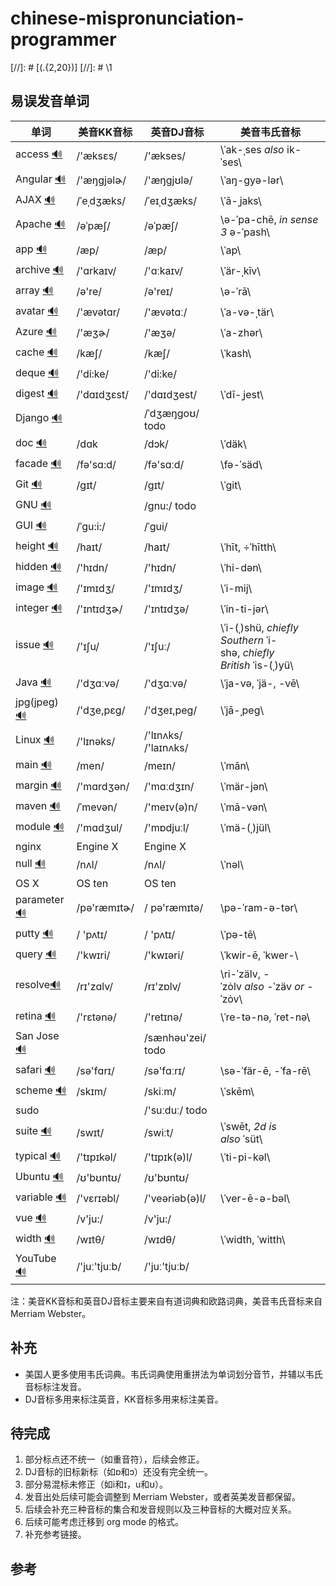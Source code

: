 # chinese-mispronunciation-programmer
[//]: # \[\(.\{2,20\}\)\]
[//]: # \1

## 易误发音单词

| 单词                                       | 美音KK音标       | 英音DJ音标               | 美音韦氏音标                                   |
| ---------------------------------------- | ------------ | -------------------- | ---------------------------------------- |
| access [🔊](http://dict.youdao.com/dictvoice?audio=access&type=2) | /'æksɛs/     | /'ækses/             | \ˈak-ˌses *also* ik-ˈses\                |
| Angular [🔊](http://dict.youdao.com/dictvoice?audio=Angular&type=2) | /'æŋɡjəlɚ/   | /'æŋgjʊlə/           | \ˈaŋ-gyə-lər\                            |
| AJAX [🔊](http://dict.youdao.com/dictvoice?audio=AJAX&type=2) | /ˈeˌdʒæks/   | /ˈeɪˌdʒæks/          | \ˈā-ˌjaks\                               |
| Apache [🔊](http://dict.youdao.com/dictvoice?audio=Apache&type=2) | /əˈpæʃ/      | /əˈpæʃ/              | \ə-ˈpa-chē, *in sense 3* ə-ˈpash\        |
| app [🔊](http://dict.youdao.com/dictvoice?audio=app&type=2) | /æp/         | /æp/                 | \ˈap\                                    |
| archive [🔊](http://dict.youdao.com/dictvoice?audio=archive&type=2) | /'ɑrkaɪv/    | /'ɑːkaɪv/            | \ˈär-ˌkīv\                               |
| array [🔊](http://dict.youdao.com/dictvoice?audio=array&type=2) | /ə're/       | /ə'reɪ/              | \ə-ˈrā\                                  |
| avatar [🔊](http://dict.youdao.com/dictvoice?audio=avatar&type=2) | /'ævətɑr/    | /'ævətɑː/            | \ˈa-və-ˌtär\                             |
| Azure [🔊](http://dict.youdao.com/dictvoice?audio=azure&type=2) | /'æʒɚ/       | /'æʒə/               | \ˈa-zhər\                                |
| cache [🔊](http://dict.youdao.com/dictvoice?audio=cache&type=2) | /kæʃ/        | /kæʃ/                | \ˈkash\                                  |
| deque [🔊](http://dict.youdao.com/dictvoice?audio=deque&type=2) | /'di:ke/     | /'di:ke/             |                                          |
| digest [🔊](http://dict.youdao.com/dictvoice?audio=digest&type=2) | /'dɑɪdʒɛst/  | /'dɑɪdʒest/          | \ˈdī-ˌjest\                              |
| Django [🔊](http://dict.youdao.com/dictvoice?audio=Django&type=2) |              | /ˈdʒæŋɡoʊ/ todo      |                                          |
| doc [🔊](http://dict.youdao.com/dictvoice?audio=doc&type=2) | /dɑk         | /dɔk/                | \ˈdäk\                                   |
| facade [🔊](http://dict.youdao.com/dictvoice?audio=facade&type=2) | /fə'sɑ:d/    | /fə'sɑːd/            | \fə-ˈsäd\                                |
| Git [🔊](http://dict.youdao.com/dictvoice?audio=git&type=2) | /ɡɪt/        | /ɡɪt/                | \ˈgit\                                   |
| GNU [🔊](http://dict.youdao.com/dictvoice?audio=GNU&type=2) |              | /gnu:/ todo          |                                          |
| GUI [🔊](http://dict.youdao.com/dictvoice?audio=GUI&type=2) | /ˈgu:i:/     | /ˈɡui/               |                                          |
| height [🔊](http://dict.youdao.com/dictvoice?audio=height&type=2) | /haɪt/       | /haɪt/               | \ˈhīt, ÷ˈhītth\                          |
| hidden [🔊](http://dict.youdao.com/dictvoice?audio=hidden&type=2) | /'hɪdn/      | /'hɪdn/              | \ˈhi-dən\                                |
| image [🔊](http://dict.youdao.com/dictvoice?audio=image&type=2) | /'ɪmɪdʒ/     | /'ɪmɪdʒ/             | \ˈi-mij\                                 |
| integer [🔊](http://dict.youdao.com/dictvoice?audio=integer&type=2) | /'ɪntɪdʒɚ/   | /'ɪntɪdʒə/           | \ˈin-ti-jər\                             |
| issue [🔊](http://dict.youdao.com/dictvoice?audio=issue&type=2) | /'ɪʃu/       | /'ɪʃuː/              | \ˈi-(ˌ)shü, *chiefly Southern* ˈi-shə, *chiefly British* ˈis-(ˌ)yü\ |
| Java [🔊](http://dict.youdao.com/dictvoice?audio=java&type=2) | /'dʒɑːvə/    | /'dʒɑːvə/            | \ˈja-və, ˈjä-, -vē\                      |
| jpg(jpeg) [🔊](http://dict.youdao.com/dictvoice?audio=JPEG&type=2) | /'dʒe,pɛg/   | /'dʒeɪ,peɡ/          | \ˈjā-ˌpeg\                               |
| Linux [🔊](http://dict.youdao.com/dictvoice?audio=linux&type=2) | /'lɪnəks/    | /'lɪnʌks/ /'laɪnʌks/ |                                          |
| main [🔊](http://dict.youdao.com/dictvoice?audio=main&type=2) | /men/        | /meɪn/               | \ˈmān\                                   |
| margin [🔊](http://dict.youdao.com/dictvoice?audio=margin&type=2) | /'mɑrdʒən/   | /'mɑːdʒɪn/           | \ˈmär-jən\                               |
| maven [🔊](http://dict.youdao.com/dictvoice?audio=maven&type=2) | /ˈmevən/     | /'meɪv(ə)n/          | \ˈmā-vən\                                |
| module [🔊](http://dict.youdao.com/dictvoice?audio=module&type=2) | /'mɑdʒul/    | /'mɒdjuːl/           | \ˈmä-(ˌ)jül\                             |
| nginx                                    | Engine X     | Engine X             |                                          |
| null [🔊](http://dict.youdao.com/dictvoice?audio=null&type=2) | /nʌl/        | /nʌl/                | \ˈnəl\                                   |
| OS X                                     | OS ten       | OS ten               |                                          |
| parameter [🔊](http://dict.youdao.com/dictvoice?audio=parameter&type=2) | /pə'ræmɪtɚ/  | / pə'ræmɪtə/         | \pə-ˈram-ə-tər\                          |
| putty [🔊](http://dict.youdao.com/dictvoice?audio=putty&type=2) | / 'pʌtɪ/     | / 'pʌtɪ/             | \ˈpə-tē\                                 |
| query [🔊](http://dict.youdao.com/dictvoice?audio=query&type=2) | /'kwɪri/     | /'kwɪəri/            | \ˈkwir-ē, ˈkwer-\                        |
| resolve[🔊](http://dict.youdao.com/dictvoice?audio=resolve&type=2) | /rɪ'zɑlv/    | /rɪ'zɒlv/            | \ri-ˈzälv, -ˈzȯlv *also* -ˈzäv *or* -ˈzȯv\ |
| retina [🔊](http://dict.youdao.com/dictvoice?audio=retina&type=2) | /'rɛtənə/    | /'retɪnə/            | \ˈre-tə-nə, ˈret-nə\                     |
| San Jose [🔊](http://dict.youdao.com/dictvoice?audio=san%20jose&type=2) |              | /sænhəu'zei/ todo    |                                          |
| safari [🔊](http://dict.youdao.com/dictvoice?audio=safari&type=2) | /sə'fɑrɪ/    | /sə'fɑːrɪ/           | \sə-ˈfär-ē, -ˈfa-rē\                     |
| scheme [🔊](http://dict.youdao.com/dictvoice?audio=scheme&type=2) | /skɪm/       | /skiːm/              | \ˈskēm\                                  |
| sudo                                     |              | /'suːduː/ todo       |                                          |
| suite [🔊](http://dict.youdao.com/dictvoice?audio=suite&type=2) | /swɪt/       | /swiːt/              | \ˈswēt, *2d is also* ˈsüt\               |
| typical [🔊](http://dict.youdao.com/dictvoice?audio=typical&type=2) | /'tɪpɪkəl/   | /'tɪpɪk(ə)l/         | \ˈti-pi-kəl\                             |
| Ubuntu [🔊](http://dict.youdao.com/dictvoice?audio=ubuntu&type=2) | /ʊ'bʊntʊ/    | /ʊ'bʊntʊ/            |                                          |
| variable [🔊](http://dict.youdao.com/dictvoice?audio=variable&type=2) | /'vɛrɪəbl/   | /'veəriəb(ə)l/       | \ˈver-ē-ə-bəl\                           |
| vue [🔊](http://dict.youdao.com/dictvoice?audio=vue&type=2) | /v'ju:/      | /v'ju:/              |                                          |
| width [🔊](http://dict.youdao.com/dictvoice?audio=width&type=2) | /wɪtθ/       | /wɪdθ/               | \ˈwidth, ˈwitth\                         |
| YouTube [🔊](http://dict.youdao.com/dictvoice?audio=youtube&type=2) | /'juː'tjuːb/ | /'juː'tjuːb/         |                                          |

注：美音KK音标和英音DJ音标主要来自有道词典和欧路词典，美音韦氏音标来自Merriam Webster。

## 补充

* 美国人更多使用韦氏词典。韦氏词典使用重拼法为单词划分音节，并辅以韦氏音标标注发音。
* DJ音标多用来标注英音，KK音标多用来标注美音。

## 待完成

1. 部分标点还不统一（如重音符），后续会修正。
2. DJ音标的旧标新标（如ɒ和ɔ）还没有完全统一。
3. 部分易混标未修正（如i和ɪ，u和ʊ）。
4. 发音出处后续可能会调整到 Merriam Webster，或者英美发音都保留。
5. 后续会补充三种音标的集合和发音规则以及三种音标的大概对应关系。
6. 后续可能考虑迁移到 org mode 的格式。
7. 补充参考链接。

## 参考

